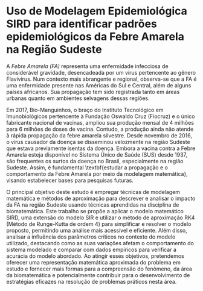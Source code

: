# Uso de Modelagem Epidemiológica SIRD para identificar padrões epidemiológicos da Febre Amarela na Região Sudeste

A *Febre Amarela (FA)* representa uma enfermidade infecciosa de considerável gravidade, desencadeada por um vírus pertencente ao gênero Flavivirus. Num contexto mais abrangente e regional, observa-se que a FA é uma enfermidade presente nas Américas do Sul e Central, além de alguns países africanos. Sua propagação tem sido registrada tanto em áreas urbanas quanto em ambientes selvagens dessas regiões.  
 

Em 2017, Bio-Manguinhos, o braço do Instituto Tecnológico em Imunobiológicos pertencente à Fundação Oswaldo Cruz (Fiocruz) e o único fabricante nacional de vacinas, ampliou sua produção mensal de 4 milhões para 6 milhões de doses de vacina. Contudo, a produção ainda não atende à rápida propagação da febre amarela silvestre. Desde novembro de 2016, o vírus causador da doença se disseminou velozmente na região Sudeste que estava previamente isentas da doença. Embora a vacina contra a Febre Amarela esteja disponível no Sistema Único de Saúde (SUS) desde 1937, são frequentes os surtos da doença no Brasil, especialmente na região Sudeste. Assim, é fundamental \textbf{estudar a propagação e o comportamento da Febre Amarela por meio da modelagem matemática}, visando estabelecer bases para pesquisas futuras. 



O principal objetivo deste estudo é empregar técnicas de modelagem matemática e métodos de aproximação para descrever e analisar o impacto da FA na região Sudeste usando técnicas aprendidas na disciplina de biomatemática. Este trabalho se propõe a aplicar o modelo matemático SIRD,  uma extensão do modelo SIR e utilizar o método de aproximação RK4 (Método de Runge-Kutta de ordem 4) para simplificar e resolver o modelo proposto, permitindo uma análise mais acessível e eficiente. Além disso, analisar a influência dos parâmetros críticos no contexto do modelo utilizado, destacando como as suas variações afetam o comportamento do sistema modelado e comparar com dados empíricos para verificar a acurácia do modelo abordado. Ao atingir esses objetivos, pretendemos oferecer uma representação matemática aproximada do problema em estudo e fornecer mais formas para a compreensão do fenômeno, da área da biomatemática e potencialmente contribuir para o desenvolvimento de estratégias eficazes na resolução de problemas práticos nesta área.


